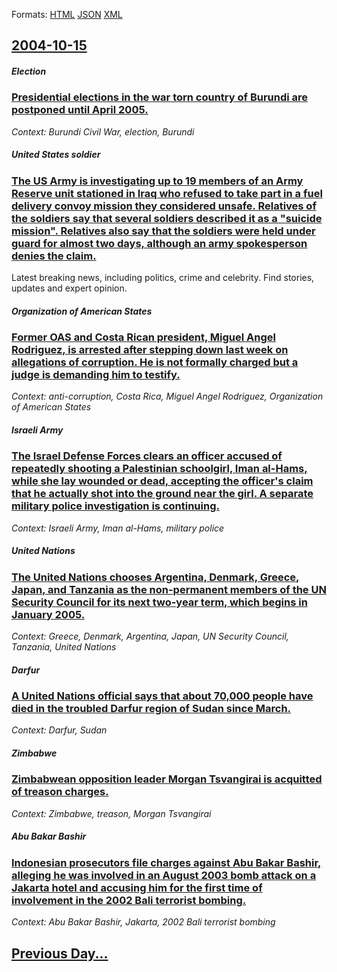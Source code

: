 
Formats: [HTML](2004/10/15/index.html)  [JSON](2004/10/15/index.json)  [XML](2004/10/15/index.xml)  

## [2004-10-15](/news/2004/10/15/index.md)

##### Election
### [ Presidential elections in the war torn country of Burundi are postponed until April 2005. ](/news/2004/10/15/presidential-elections-in-the-war-torn-country-of-burundi-are-postponed-until-april-2005.md)
_Context: Burundi Civil War, election, Burundi_

##### United States soldier
### [ The US Army is investigating up to 19 members of an Army Reserve unit stationed in Iraq who refused to take part in a fuel delivery convoy mission they considered unsafe. Relatives of the soldiers say that several soldiers described it as a "suicide mission". Relatives also say that the soldiers were held under guard for almost two days, although an army spokesperson denies the claim. ](/news/2004/10/15/the-us-army-is-investigating-up-to-19-members-of-an-army-reserve-unit-stationed-in-iraq-who-refused-to-take-part-in-a-fuel-delivery-convoy.md)
Latest breaking news, including politics, crime and celebrity. Find stories, updates and expert opinion.

##### Organization of American States
### [ Former OAS and Costa Rican president, Miguel Angel Rodriguez, is arrested after stepping down last week on allegations of corruption. He is not formally charged but a judge is demanding him to testify. ](/news/2004/10/15/former-oas-and-costa-rican-president-miguel-angel-rodriguez-is-arrested-after-stepping-down-last-week-on-allegations-of-corruption-he-is.md)
_Context: anti-corruption, Costa Rica, Miguel Angel Rodriguez, Organization of American States_

##### Israeli Army
### [ The Israel Defense Forces clears an officer accused of repeatedly shooting a Palestinian schoolgirl, Iman al-Hams, while she lay wounded or dead, accepting the officer's claim that he actually shot into the ground near the girl. A separate military police investigation is continuing. ](/news/2004/10/15/the-israel-defense-forces-clears-an-officer-accused-of-repeatedly-shooting-a-palestinian-schoolgirl-iman-al-hams-while-she-lay-wounded-or.md)
_Context: Israeli Army, Iman al-Hams, military police_

##### United Nations
### [ The United Nations chooses Argentina, Denmark, Greece, Japan, and Tanzania as the non-permanent members of the UN Security Council for its next two-year term, which begins in January 2005. ](/news/2004/10/15/the-united-nations-chooses-argentina-denmark-greece-japan-and-tanzania-as-the-non-permanent-members-of-the-un-security-council-for-its.md)
_Context: Greece, Denmark, Argentina, Japan, UN Security Council, Tanzania, United Nations_

##### Darfur
### [ A United Nations official says that about 70,000 people have died in the troubled Darfur region of Sudan since March. ](/news/2004/10/15/a-united-nations-official-says-that-about-70-000-people-have-died-in-the-troubled-darfur-region-of-sudan-since-march.md)
_Context: Darfur, Sudan_

##### Zimbabwe
### [ Zimbabwean opposition leader Morgan Tsvangirai is acquitted of treason charges. ](/news/2004/10/15/zimbabwean-opposition-leader-morgan-tsvangirai-is-acquitted-of-treason-charges.md)
_Context: Zimbabwe, treason, Morgan Tsvangirai_

##### Abu Bakar Bashir
### [ Indonesian prosecutors file charges against Abu Bakar Bashir, alleging he was involved in an August 2003 bomb attack on a Jakarta hotel and accusing him for the first time of involvement in the 2002 Bali terrorist bombing. ](/news/2004/10/15/indonesian-prosecutors-file-charges-against-abu-bakar-bashir-alleging-he-was-involved-in-an-august-2003-bomb-attack-on-a-jakarta-hotel-and.md)
_Context: Abu Bakar Bashir, Jakarta, 2002 Bali terrorist bombing_

## [Previous Day...](/news/2004/10/14/index.md)

